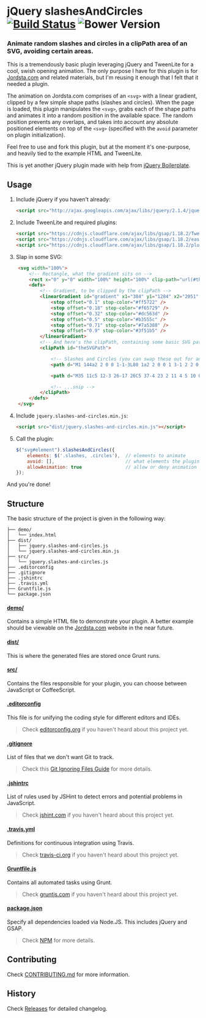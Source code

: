 # jQuery slashesAndCircles [![Build Status](https://secure.travis-ci.org/j0rdsta/jquery-slashes-and-circles.svg?branch=master)](https://travis-ci.org/j0rdsta/jquery-slashes-and-circles) ![Bower Version](https://badge.fury.io/bo/jquery-slashes-and-circles.svg)

### Animate random slashes and circles in a clipPath area of an SVG, avoiding certain areas.

This is a tremendously basic plugin leveraging jQuery and TweenLite for a cool, swish opening animation. The only purpose I have for this plugin is for [Jordsta.com](http://jordsta.com) and related materials, but I'm reusing it enough that I felt that it needed a plugin.

The animation on Jordsta.com comprises of an `<svg>` with a linear gradient, clipped by a few simple shape paths (slashes and circles). When the page is loaded, this plugin manipulates the `<svg>`, grabs each of the shape paths and animates it into a random position in the available space. The random position prevents any overlaps, and takes into account any absolute positioned elements on top of the `<svg>` (specified with the `avoid` parameter on plugin initialization).

Feel free to use and fork this plugin, but at the moment it's one-purpose, and heavily tied to the example HTML and TweenLite.

This is yet another jQuery plugin made with help from [jQuery Boilerplate](https://jqueryboilerplate.com/).

## Usage

1. Include jQuery if you haven't already:

	```html
	<script src="http://ajax.googleapis.com/ajax/libs/jquery/2.1.4/jquery.min.js"></script>
	```

2. Include TweenLite and required plugins:

	```html
	<script src="https://cdnjs.cloudflare.com/ajax/libs/gsap/1.18.2/TweenLite.min.js"></script>
	<script src="https://cdnjs.cloudflare.com/ajax/libs/gsap/1.18.2/easing/EasePack.min.js"></script>
	<script src="https://cdnjs.cloudflare.com/ajax/libs/gsap/1.18.2/plugins/CSSPlugin.min.js"></script>
	```

3. Slap in some SVG:

```html
	<svg width="100%">
		<!-- Rectangle, what the gradient sits on -->
		<rect x="0" y="0" width="100%" height="100%" clip-path="url(#theSVGPath)" fill="url(#gradient)" />
		<defs>
			<!-- Gradient, to be clipped by the clipPath -->
			<linearGradient id="gradient" x1="384" y1="1284" x2="2051" y2="-384" gradientUnits="userSpaceOnUse">
				<stop offset="0.1" stop-color="#ff5722" />
				<stop offset="0.18" stop-color="#f65729" />
				<stop offset="0.32" stop-color="#dc563d" />
				<stop offset="0.5" stop-color="#b3555c" />
				<stop offset="0.71" stop-color="#7a5388" />
				<stop offset="0.9" stop-color="#3f51b5" />
			</linearGradient>
			<!-- And here's the clipPath, containing some basic SVG paths -->
			<clipPath id="theSVGPath">

				<!-- Slashes and Circles (you can swap these out for anything, really) -->
				<path d="M1 144a2 2 0 0 1-1-3L80 1a2 2 0 0 1 3-1 2 2 0 0 1 1 3L4 143A2 2 0 0 1 1 144Z" transform="translate(-250,240)" fill="#396c93" data-width="85" data-height="145" class="slashes" id="slash1"/>

				<path d="M35 11c5 12-3 26-17 26C5 37-4 23 2 11 4 5 10 0 18 0S33 5 35 11ZM18 5c-7 0-11 4-13 8C2 22 8 32 18 32s16-10 13-19C29 8 25 5 18 5Z" transform="translate(-250,240)" fill="#396c93" data-width="37" data-height="37" class="circles" id="circle1"/>

				<!-- ...snip -->
			</clipPath>
		</defs>
	</svg>
```

4. Include `jquery.slashes-and-circles.min.js`:

	```html
	<script src="dist/jquery.slashes-and-circles.min.js"></script>
	```

5. Call the plugin:

	```javascript
	$("svg#element").slashesAndCircles({
		elements: $('.slashes, .circles'), 	// elements to animate
		avoid: [],							// what elements the plugin should avoid
		allowAnimation: true				// allow or deny animation
	});
	```

And you're done!

## Structure

The basic structure of the project is given in the following way:

```
├── demo/
│   └── index.html
├── dist/
│   ├── jquery.slashes-and-circles.js
│   └── jquery.slashes-and-circles.min.js
├── src/
│   └── jquery.slashes-and-circles.js
├── .editorconfig
├── .gitignore
├── .jshintrc
├── .travis.yml
├── Gruntfile.js
└── package.json
```

#### [demo/](https://github.com/j0rdsta/jquery-slashes-and-circles/tree/master/demo)

Contains a simple HTML file to demonstrate your plugin. A better example should be viewable on the [Jordsta.com](http://jordsta.com) website in the near future.

#### [dist/](https://github.com/j0rdsta/jquery-slashes-and-circles/tree/master/dist)

This is where the generated files are stored once Grunt runs.

#### [src/](https://github.com/j0rdsta/jquery-slashes-and-circles/tree/master/src)

Contains the files responsible for your plugin, you can choose between JavaScript or CoffeeScript.

#### [.editorconfig](https://github.com/j0rdsta/jquery-slashes-and-circles/tree/master/.editorconfig)

This file is for unifying the coding style for different editors and IDEs.

> Check [editorconfig.org](http://editorconfig.org) if you haven't heard about this project yet.

#### [.gitignore](https://github.com/j0rdsta/jquery-slashes-and-circles/tree/master/.gitignore)

List of files that we don't want Git to track.

> Check this [Git Ignoring Files Guide](https://help.github.com/articles/ignoring-files) for more details.

#### [.jshintrc](https://github.com/j0rdsta/jquery-slashes-and-circles/tree/master/.jshintrc)

List of rules used by JSHint to detect errors and potential problems in JavaScript.

> Check [jshint.com](http://jshint.com/about/) if you haven't heard about this project yet.

#### [.travis.yml](https://github.com/j0rdsta/jquery-slashes-and-circles/tree/master/.travis.yml)

Definitions for continuous integration using Travis.

> Check [travis-ci.org](http://about.travis-ci.org/) if you haven't heard about this project yet.

#### [Gruntfile.js](https://github.com/j0rdsta/jquery-slashes-and-circles/tree/master/Gruntfile.js)

Contains all automated tasks using Grunt.

> Check [gruntjs.com](http://gruntjs.com) if you haven't heard about this project yet.

#### [package.json](https://github.com/j0rdsta/jquery-slashes-and-circles/tree/master/package.json)

Specify all dependencies loaded via Node.JS. This includes jQuery and GSAP.

> Check [NPM](https://npmjs.org/doc/json.html) for more details.

## Contributing

Check [CONTRIBUTING.md](https://github.com/j0rdsta/jquery-slashes-and-circles/blob/master/CONTRIBUTING.md) for more information.

## History

Check [Releases](https://github.com/jquery-boilerplate/jquery-boilerplate/releases) for detailed changelog.
